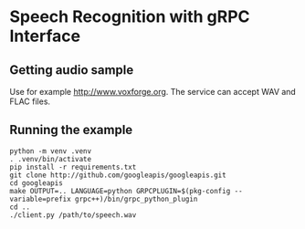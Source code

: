 # Speech Recognition with gRPC Interface

## Getting audio sample

Use for example http://www.voxforge.org. The service can accept WAV and FLAC files.

## Running the example

```
python -m venv .venv
. .venv/bin/activate
pip install -r requirements.txt
git clone http://github.com/googleapis/googleapis.git
cd googleapis
make OUTPUT=.. LANGUAGE=python GRPCPLUGIN=$(pkg-config --variable=prefix grpc++)/bin/grpc_python_plugin
cd ..
./client.py /path/to/speech.wav
```
